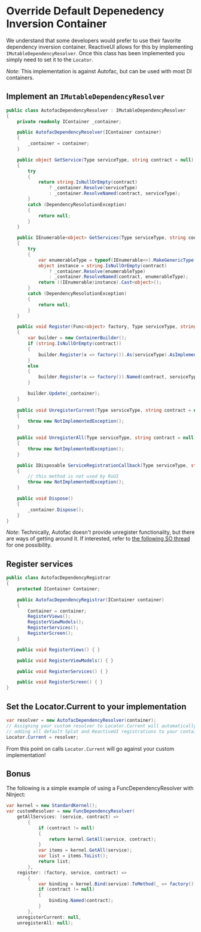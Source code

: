 # Override Default Depenedency Inversion Container

We understand that some developers would prefer to use their favorite dependency inversion container.  ReactiveUI allows for this by implementing `IMutableDependencyResolver`.  Once this class has been implemented you simply need to set it to the `Locator`.

*Note*: This implementation is against Autofac, but can be used with most DI containers.

## Implement an `IMutableDependencyResolver`

```csharp
public class AutofacDependencyResolver : IMutableDependencyResolver
{
    private readonly IContainer _container;

    public AutofacDependencyResolver(IContainer container)
    {
        _container = container;
    }

    public object GetService(Type serviceType, string contract = null)
    {
        try
        {
            return string.IsNullOrEmpty(contract)
                ? _container.Resolve(serviceType)
                : _container.ResolveNamed(contract, serviceType);
        }
        catch (DependencyResolutionException)
        {
            return null;
        }
    }

    public IEnumerable<object> GetServices(Type serviceType, string contract = null)
    {
        try
        {
            var enumerableType = typeof(IEnumerable<>).MakeGenericType(serviceType);
            object instance = string.IsNullOrEmpty(contract)
                ? _container.Resolve(enumerableType)
                : _container.ResolveNamed(contract, enumerableType);
            return ((IEnumerable)instance).Cast<object>();
        }
        catch (DependencyResolutionException)
        {
            return null;
        }
    }

    public void Register(Func<object> factory, Type serviceType, string contract = null)
    {
        var builder = new ContainerBuilder();
        if (string.IsNullOrEmpty(contract))
        {
            builder.Register(x => factory()).As(serviceType).AsImplementedInterfaces();
        }
        else
        {
            builder.Register(x => factory()).Named(contract, serviceType).AsImplementedInterfaces();
        }

        builder.Update(_container);
    }
    
    public void UnregisterCurrent(Type serviceType, string contract = null)
    {
        throw new NotImplementedException();
    }

    public void UnregisterAll(Type serviceType, string contract = null)
    {
        throw new NotImplementedException();
    }

    public IDisposable ServiceRegistrationCallback(Type serviceType, string contract, Action<IDisposable> callback)
    {
        // this method is not used by RxUI
        throw new NotImplementedException();
    }

    public void Dispose()
    {
        _container.Dispose();
    }
}
```

*Note*: Technically, Autofac doesn't provide unregister functionality, but there are ways of getting around it. If interested, refer to [the following SO thread](https://stackoverflow.com/questions/5091101/is-it-possible-to-remove-an-existing-registration-from-autofac-container-builder) for one possibility.

## Register services

```csharp
public class AutofacDependencyRegistrar
{
    protected IContainer Container;

    public AutofacDependencyRegistrar(IContainer container)
    {
        Container = container;
        RegisterViews();
        RegisterViewModels();
        RegisterServices();
        RegisterScreen();
    }

    public void RegisterViews() { }

    public void RegisterViewModels() { }

    public void RegisterServices() { }

    public void RegisterScreen() { }
}
```

## Set the Locator.Current to your implementation

```csharp
var resolver = new AutofacDependencyResolver(container);
// Assigning your custom resolver to Locator.Current will automatically take care of
// adding all default Splat and ReactiveUI registrations to your container.
Locator.Current = resolver;
```

From this point on calls `Locator.Current` will go against your custom implementation!

## Bonus

The following is a simple example of using a FuncDependencyResolver with NInject:

```csharp
var kernel = new StandardKernel();
var customResolver = new FuncDependencyResolver(
    getAllServices: (service, contract) =>
        {
            if (contract != null)
            {
                return kernel.GetAll(service, contract);
            }
            var items = kernel.GetAll(service);
            var list = items.ToList();
            return list;
        },
    register: (factory, service, contract) =>
        {
            var binding = kernel.Bind(service).ToMethod(_ => factory());
            if (contract != null)
            {
                binding.Named(contract);
            }
        },
    unregisterCurrent: null,
    unregisterAll: null);
```
